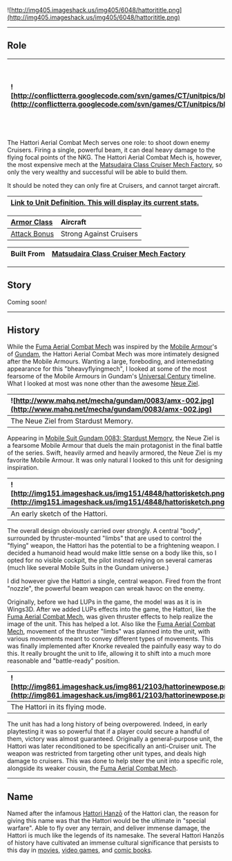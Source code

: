 ![http://img405.imageshack.us/img405/6048/hattorititle.png](http://img405.imageshack.us/img405/6048/hattorititle.png)


---


## Role ##

|![http://conflictterra.googlecode.com/svn/games/CT/unitpics/bheavyflyingmech.png](http://conflictterra.googlecode.com/svn/games/CT/unitpics/bheavyflyingmech.png)|Fires a powerful beam to deal heavy damage to Cruisers.|
|:----------------------------------------------------------------------------------------------------------------------------------------------------------------|:------------------------------------------------------|

The Hattori Aerial Combat Mech serves one role:  to shoot down enemy Cruisers.  Firing a single, powerful beam, it can deal heavy damage to the flying focal points of the NKG.  The Hattori Aerial Combat Mech is, however, the most expensive mech at the [Matsudaira Class Cruiser Mech Factory](http://code.google.com/p/conflictterra/wiki/NKGMatsudairaClassCruiser), so only the very wealthy and successful will be able to build them.

It should be noted they can only fire at Cruisers, and cannot target aircraft.

|[Link to Unit Definition.  This will display its current stats.](http://code.google.com/p/conflictterra/source/browse/games/CT/units/bheavyflyingmech.lua)|
|:---------------------------------------------------------------------------------------------------------------------------------------------------------|

|[Armor Class](http://code.google.com/p/conflictterra/wiki/ArmorSystem)|Aircraft|
|:---------------------------------------------------------------------|:-------|
|[Attack Bonus](http://code.google.com/p/conflictterra/wiki/ArmorSystem)|Strong Against Cruisers|

|Built From|[Matsudaira Class Cruiser Mech Factory](http://code.google.com/p/conflictterra/wiki/NKGMatsudairaClassCruiser)|
|:---------|:-------------------------------------------------------------------------------------------------------------|


---


## Story ##
Coming soon!


---


## History ##
While the [Fuma Aerial Combat Mech](http://code.google.com/p/conflictterra/wiki/NKGFumaAerialCombatMech) was inspired by the [Mobile Armour](http://en.wikipedia.org/wiki/Mobile_armour#Mobile_armour)'s of [Gundam](http://en.wikipedia.org/wiki/Gundam), the Hattori Aerial Combat Mech was more intimately designed after the Mobile Armours.  Wanting a large, foreboding, and intemedating appearance for this "bheavyflyingmech", I looked at some of the most fearsome of the Mobile Armours in Gundam's [Universal Century](http://en.wikipedia.org/wiki/Universal_Century) timeline.  What I looked at most was none other than the awesome [Neue Ziel](http://en.wikipedia.org/wiki/AMA-002_Neue_Ziel#AMA-002_.28AMA-X2.2C_AMX-002.29_Neue_Ziel).

|![http://www.mahq.net/mecha/gundam/0083/amx-002.jpg](http://www.mahq.net/mecha/gundam/0083/amx-002.jpg)|
|:------------------------------------------------------------------------------------------------------|
|The Neue Ziel from Stardust Memory.                                                                    |

Appearing in [Mobile Suit Gundam 0083: Stardust Memory](http://en.wikipedia.org/wiki/Stardust_Memory), the Neue Ziel is a fearsome Mobile Armour that duels the main protagonist in the final battle of the series.  Swift, heavily armed and heavily armored, the Neue Ziel is my favorite Mobile Armour.  It was only natural I looked to this unit for designing inspiration.

|![http://img151.imageshack.us/img151/4848/hattorisketch.png](http://img151.imageshack.us/img151/4848/hattorisketch.png)|
|:----------------------------------------------------------------------------------------------------------------------|
|An early sketch of the Hattori.                                                                                        |

The overall design obviously carried over strongly.  A central "body", surrounded by thruster-mounted "limbs" that are used to control the "flying" weapon, the Hattori has the potential to be a frightening weapon.  I decided a humanoid head would make little sense on a body like this, so I opted for no visible cockpit, the pilot instead relying on several cameras (much like several Mobile Suits in the Gundam universe.)

I did however give the Hattori a single, central weapon.  Fired from the front "nozzle", the powerful beam weapon can wreak havoc on the enemy.

Originally, before we had LUPs in the game, the model was as it is in Wings3D.  After we added LUPs effects into the game, the Hattori, like the [Fuma Aerial Combat Mech](http://code.google.com/p/conflictterra/wiki/NKGFumaAerialCombatMech), was given thruster effects to help realize the image of the unit.  This has helped a lot.  Also like the [Fuma Aerial Combat Mech](http://code.google.com/p/conflictterra/wiki/NKGFumaAerialCombatMech), movement of the thruster "limbs" was planned into the unit, with various movements meant to convey different types of movements.  This was finally implemented after Knorke revealed the painfully easy way to do this.  It really brought the unit to life, allowing it to shift into a much more reasonable and "battle-ready" position.

|![http://img861.imageshack.us/img861/2103/hattorinewpose.png](http://img861.imageshack.us/img861/2103/hattorinewpose.png)|
|:------------------------------------------------------------------------------------------------------------------------|
|The Hattori in its flying mode.                                                                                          |

The unit has had a long history of being overpowered.  Indeed, in early playtesting it was so powerful that if a player could secure a handful of them, victory was almost guaranteed.  Originally a general-purpose unit, the Hattori was later reconditioned to be specifically an anti-Cruiser unit.  The weapon was restricted from targeting other unit types, and deals high damage to cruisers.  This was done to help steer the unit into a specific role, alongside its weaker cousin, the [Fuma Aerial Combat Mech](http://code.google.com/p/conflictterra/wiki/NKGFumaAerialCombatMech).


---


## Name ##
Named after the infamous [Hattori Hanzō](http://en.wikipedia.org/wiki/Hattori_Hanzō) of the Hattori clan, the reason for giving this name was that the Hattori would be the ultimate in "special warfare".  Able to fly over any terrain, and deliver immense damage, the Hattori is much like the legends of its namesake.  The several Hattori Hanzōs of history have cultivated an immense cultural significance that persists to this day in [movies](http://en.wikipedia.org/wiki/Hattori_Hanzo_(Kill_Bill)), [video games](http://en.wikipedia.org/wiki/List_of_Samurai_Shodown_characters#Hanzo_Hattori), and [comic books](http://en.wikipedia.org/wiki/Path_of_the_Assassin).